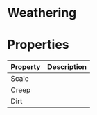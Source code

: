 # Weathering


# Properties


| Property | Description| 
| -------- | -----------|
| Scale |  |
| Creep |  |
| Dirt |  |





